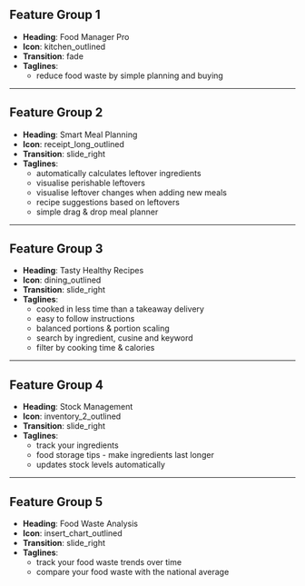## Feature Group 1
- **Heading**: Food Manager Pro  
- **Icon**: kitchen_outlined  
- **Transition**: fade  
- **Taglines**:
  - reduce food waste by simple planning and buying

---

## Feature Group 2
- **Heading**: Smart Meal Planning  
- **Icon**: receipt_long_outlined  
- **Transition**: slide_right  
- **Taglines**:
  - automatically calculates leftover ingredients  
  - visualise perishable leftovers  
  - visualise leftover changes when adding new meals  
  - recipe suggestions based on leftovers  
  - simple drag & drop meal planner

---

## Feature Group 3
- **Heading**: Tasty Healthy Recipes  
- **Icon**: dining_outlined  
- **Transition**: slide_right  
- **Taglines**:
  - cooked in less time than a takeaway delivery  
  - easy to follow instructions  
  - balanced portions & portion scaling  
  - search by ingredient, cusine and keyword  
  - filter by cooking time & calories

---

## Feature Group 4
- **Heading**: Stock Management  
- **Icon**: inventory_2_outlined  
- **Transition**: slide_right  
- **Taglines**:
  - track your ingredients  
  - food storage tips - make ingredients last longer  
  - updates stock levels automatically

---

## Feature Group 5
- **Heading**: Food Waste Analysis  
- **Icon**: insert_chart_outlined  
- **Transition**: slide_right  
- **Taglines**:
  - track your food waste trends over time  
  - compare your food waste with the national average
